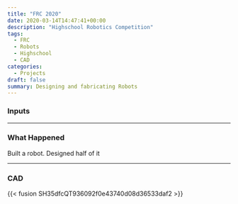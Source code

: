 ```yaml
---
title: "FRC 2020"
date: 2020-03-14T14:47:41+00:00
description: "Highschool Robotics Competition"
tags:
  - FRC 
  - Robots
  - Highschool
  - CAD
categories:
  - Projects
draft: false
summary: Designing and fabricating Robots
---
```



### Inputs

<div class= "pretty container" id = 'box'></div>

---
### What Happened
Built a robot. Designed half of it

---
### CAD

{{< fusion SH35dfcQT936092f0e43740d08d36533daf2 >}}
